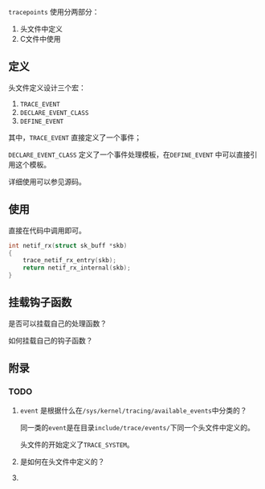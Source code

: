 `tracepoints` 使用分两部分：

1. 头文件中定义
2. C文件中使用



## 定义

头文件定义设计三个宏：

1. `TRACE_EVENT`
2. `DECLARE_EVENT_CLASS`
3. `DEFINE_EVENT`

其中，`TRACE_EVENT` 直接定义了一个事件；

`DECLARE_EVENT_CLASS` 定义了一个事件处理模板，在`DEFINE_EVENT` 中可以直接引用这个模板。

详细使用可以参见源码。



## 使用

直接在代码中调用即可。

```c
int netif_rx(struct sk_buff *skb)
{
    trace_netif_rx_entry(skb);
    return netif_rx_internal(skb);
}
```



## 挂载钩子函数

是否可以挂载自己的处理函数？

如何挂载自己的钩子函数？





## 附录

### TODO

1. `event` 是根据什么在`/sys/kernel/tracing/available_events`中分类的？

   同一类的`event`是在目录`include/trace/events/`下同一个头文件中定义的。

   头文件的开始定义了`TRACE_SYSTEM`。

2. 是如何在头文件中定义的？

   

3. 







